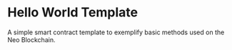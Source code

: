 # Hello World Template

A simple smart contract template to exemplify basic methods used on the Neo Blockchain.
